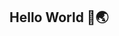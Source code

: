 ## Hello World 👋🌏














<!--
- 🌱 I’m currently learning data analysis, machine learning, and deep learning.
- 📫 How to reach me: ghwon4640@gmail.com
- ⚡ Fun fact: I love finding patterns in data.

## My tech stack 📚
![Python Badge](https://img.shields.io/badge/Python-3776AB?style=for-the-badge&logo=python&logoColor=white)
![R Badge](https://img.shields.io/badge/R-276DC3?style=for-the-badge&logo=R&logoColor=white)
![MySQL Badge](https://img.shields.io/badge/MySQL-4479A1?style=for-the-badge&logo=mysql&logoColor=white)
![Pandas Badge](https://img.shields.io/badge/Pandas-150458?style=for-the-badge&logo=pandas&logoColor=white)
![NumPy Badge](https://img.shields.io/badge/NumPy-013243?style=for-the-badge&logo=numpy&logoColor=white)
![Matplotlib Badge](https://img.shields.io/badge/Matplotlib-11557c?style=for-the-badge&logo=matplotlib&logoColor=white)





## Studying ✏️
![TensorFlow Badge](https://img.shields.io/badge/TensorFlow-FF6F00?style=for-the-badge&logo=tensorflow&logoColor=white)
![Keras Badge](https://img.shields.io/badge/Keras-D00000?style=for-the-badge&logo=keras&logoColor=white)
![HTML](https://img.shields.io/badge/HTML5-E34F26?style=for-the-badge&logo=html5&logoColor=white)
![CSS](https://img.shields.io/badge/CSS3-1572B6?style=for-the-badge&logo=css3&logoColor=white)
![JS](https://img.shields.io/badge/JavaScript-F7DF1E?style=for-the-badge&logo=javascript&logoColor=black)
![Tableau Badge](https://img.shields.io/badge/Tableau-E97627?style=for-the-badge&logo=tableau&logoColor=white)

**Im-April/Im-April** is a ✨ _special_ ✨ repository because its `README.md` (this file) appears on your GitHub profile.

Here are some ideas to get you started:

- 🔭 I’m currently working on ...
- 🌱 I’m currently learning ...
- 👯 I’m looking to collaborate on ...
- 🤔 I’m looking for help with ...
- 💬 Ask me about ...
- 📫 How to reach me: ...
- 😄 Pronouns: ...
- ⚡ Fun fact: ...
-->
